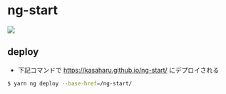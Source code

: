 # ng-start

![](https://github.com/kasaharu/ng-start/workflows/Node%20CI/badge.svg)

## deploy

- 下記コマンドで https://kasaharu.github.io/ng-start/ にデプロイされる

```sh
$ yarn ng deploy --base-href=/ng-start/
```
